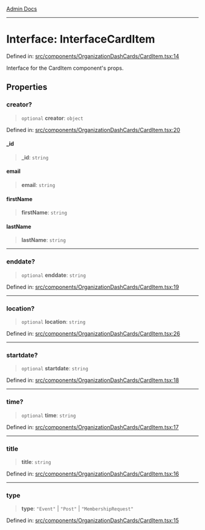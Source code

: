 [Admin Docs](/)

***

# Interface: InterfaceCardItem

Defined in: [src/components/OrganizationDashCards/CardItem.tsx:14](https://github.com/Aad1tya27/talawa-admin/blob/dd4a08e622d0fa38bcf9758a530e8cdf917dbac8/src/components/OrganizationDashCards/CardItem.tsx#L14)

Interface for the CardItem component's props.

## Properties

### creator?

> `optional` **creator**: `object`

Defined in: [src/components/OrganizationDashCards/CardItem.tsx:20](https://github.com/Aad1tya27/talawa-admin/blob/dd4a08e622d0fa38bcf9758a530e8cdf917dbac8/src/components/OrganizationDashCards/CardItem.tsx#L20)

#### \_id

> **\_id**: `string`

#### email

> **email**: `string`

#### firstName

> **firstName**: `string`

#### lastName

> **lastName**: `string`

***

### enddate?

> `optional` **enddate**: `string`

Defined in: [src/components/OrganizationDashCards/CardItem.tsx:19](https://github.com/Aad1tya27/talawa-admin/blob/dd4a08e622d0fa38bcf9758a530e8cdf917dbac8/src/components/OrganizationDashCards/CardItem.tsx#L19)

***

### location?

> `optional` **location**: `string`

Defined in: [src/components/OrganizationDashCards/CardItem.tsx:26](https://github.com/Aad1tya27/talawa-admin/blob/dd4a08e622d0fa38bcf9758a530e8cdf917dbac8/src/components/OrganizationDashCards/CardItem.tsx#L26)

***

### startdate?

> `optional` **startdate**: `string`

Defined in: [src/components/OrganizationDashCards/CardItem.tsx:18](https://github.com/Aad1tya27/talawa-admin/blob/dd4a08e622d0fa38bcf9758a530e8cdf917dbac8/src/components/OrganizationDashCards/CardItem.tsx#L18)

***

### time?

> `optional` **time**: `string`

Defined in: [src/components/OrganizationDashCards/CardItem.tsx:17](https://github.com/Aad1tya27/talawa-admin/blob/dd4a08e622d0fa38bcf9758a530e8cdf917dbac8/src/components/OrganizationDashCards/CardItem.tsx#L17)

***

### title

> **title**: `string`

Defined in: [src/components/OrganizationDashCards/CardItem.tsx:16](https://github.com/Aad1tya27/talawa-admin/blob/dd4a08e622d0fa38bcf9758a530e8cdf917dbac8/src/components/OrganizationDashCards/CardItem.tsx#L16)

***

### type

> **type**: `"Event"` \| `"Post"` \| `"MembershipRequest"`

Defined in: [src/components/OrganizationDashCards/CardItem.tsx:15](https://github.com/Aad1tya27/talawa-admin/blob/dd4a08e622d0fa38bcf9758a530e8cdf917dbac8/src/components/OrganizationDashCards/CardItem.tsx#L15)
